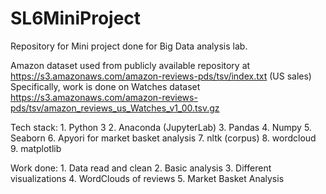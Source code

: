 # SL6MiniProject
Repository for Mini project done for Big Data analysis lab.

Amazon dataset used from publicly available repository at https://s3.amazonaws.com/amazon-reviews-pds/tsv/index.txt (US sales)
Specifically, work is done on Watches dataset https://s3.amazonaws.com/amazon-reviews-pds/tsv/amazon_reviews_us_Watches_v1_00.tsv.gz

Tech stack:
	1. Python 3
	2. Anaconda (JupyterLab)
	3. Pandas
	4. Numpy
	5. Seaborn
	6. Apyori for market basket analysis
	7. nltk (corpus)
	8. wordcloud
	9. matplotlib

Work done:
	1. Data read and clean
	2. Basic analysis
	3. Different visualizations
	4. WordClouds of reviews
	5. Market Basket Analysis